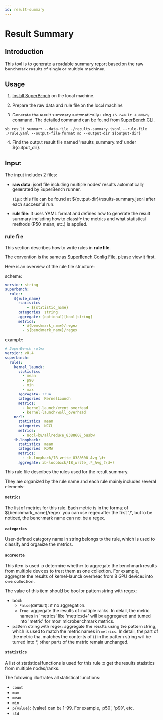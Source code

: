 ```yaml
---
id: result-summary
---
```


# Result Summary

## Introduction

This tool is to generate a readable summary report based on the raw benchmark results of single or multiple machines.

## Usage

1. [Install SuperBench](../getting-started/installation) on the local machine.

2. Prepare the raw data and rule file on the local machine.

3. Generate the result summary automatically using `sb result summary` command. The detailed command can be found from [SuperBench CLI](../cli).

  ```
  sb result summary --data-file ./results-summary.jsonl --rule-file ./rule.yaml --output-file-format md --output-dir ${output-dir}
  ```

4. Find the output result file named 'results_summary.md' under ${output_dir}.

## Input

The input includes 2 files:

 - **raw data**: jsonl file including multiple nodes' results automatically generated by SuperBench runner.

    `Tips`: this file can be found at ${output-dir}/results-summary.jsonl after each successful run.

 - **rule file**: It uses YAML format and defines how to generate the result summary including how to classify the metrics and what statistical methods (P50, mean, etc.) is applied.

### rule file

This section describes how to write rules in **rule file**.

The convention is the same as [SuperBench Config File](https://microsoft.github.io/superbenchmark/docs/superbench-config), please view it first.

Here is an overview of the rule file structure:

scheme:
```yaml
version: string
superbench:
  rules:
    ${rule_name}:
      statistics:
          - ${statistic_name}
      categories: string
      aggregate: (optional)[bool|string]
      metrics:
        - ${benchmark_name}/regex
        - ${benchmark_name}/regex
```

example:
```yaml
# SuperBench rules
version: v0.4
superbench:
  rules:
    kernel_launch:
      statistics:
        - mean
        - p90
        - min
        - max
      aggregate: True
      categories: KernelLaunch
      metrics:
        - kernel-launch/event_overhead
        - kernel-launch/wall_overhead
    nccl:
      statistics: mean
      categories: NCCL
      metrics:
        - nccl-bw/allreduce_8388608_busbw
    ib-loopback:
      statistics: mean
      categories: RDMA
      metrics:
        - ib-loopback/IB_write_8388608_Avg_\d+
      aggregate: ib-loopback/IB_write_.*_Avg_(\d+)
```

This rule file describes the rules used for the result summary.

They are organized by the rule name and each rule mainly includes several elements:

#### `metrics`

The list of metrics for this rule. Each metric is in the format of ${benchmark_name}/regex, you can use regex after the first '/', but to be noticed, the benchmark name can not be a regex.

#### `categories`

User-defined category name in string belongs to the rule, which is used to classify and organize the metrics.

#### `aggregate`

This item is used to determine whether to aggregate the benchmark results from multiple devices to treat them as one collection.
For example, aggregate the results of kernel-launch overhead from 8 GPU devices into one collection.

The value of this item should be bool or pattern string with regex​:

 - bool:
    - `False`(default): if no aggregation.
    - `True`: aggregate the results of multiple ranks. In detail, the metric names in `metrics' like 'metric:\\d+' will be aggregated and turned into 'metric' for most microbenchmark metrics.
 - pattern string with regex: aggregate the results using the pattern string, which is used to match the metric names in `metrics`. In detail, the part of the metric that matches the contents of () in the pattern string will be turned into *, other parts of the metric remain unchanged.

#### `statistics`

A list of statistical functions is used for this rule to get the results statistics from multiple nodes/ranks.

The following illustrates all statistical functions:
 - `count`
 - `max`
 - `mean`
 - `min`
 - `p{value}`: {value} can be 1-99. For example, 'p50', 'p90', etc.
 - `std`
